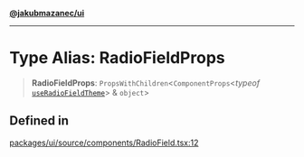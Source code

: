 [**@jakubmazanec/ui**](../README.md)

---

# Type Alias: RadioFieldProps

> **RadioFieldProps**: `PropsWithChildren`\<`ComponentProps`\<_typeof_
> [`useRadioFieldTheme`](../functions/useRadioFieldTheme.md)\> & `object`\>

## Defined in

[packages/ui/source/components/RadioField.tsx:12](https://github.com/jakubmazanec/tools/blob/0633c96618f3c6692ade528aee0f27ac091468a5/packages/ui/source/components/RadioField.tsx#L12)
